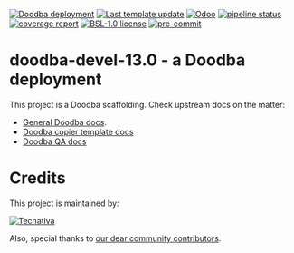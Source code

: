 [![Doodba deployment](https://img.shields.io/badge/deployment-doodba-informational)](https://github.com/Tecnativa/doodba)
[![Last template update](https://img.shields.io/badge/last%20template%20update-v2.2.1-informational)](https://github.com/Tecnativa/doodba-copier-template/tree/v2.2.1)
[![Odoo](https://img.shields.io/badge/odoo-v13.0-a3478a)](https://github.com/odoo/odoo/tree/13.0)
[![pipeline status](https://gitlab.com/example/doodba-devel-13.0/badges/13.0/pipeline.svg)](https://gitlab.com/example/doodba-devel-13.0/commits/13.0)
[![coverage report](https://gitlab.com/example/doodba-devel-13.0/badges/13.0/coverage.svg)](https://gitlab.com/example/doodba-devel-13.0/commits/13.0)
[![BSL-1.0 license](https://img.shields.io/badge/license-BSL--1.0-success})](LICENSE)
[![pre-commit](https://img.shields.io/badge/pre--commit-enabled-brightgreen?logo=pre-commit&logoColor=white)](https://pre-commit.com/)

# doodba-devel-13.0 - a Doodba deployment

This project is a Doodba scaffolding. Check upstream docs on the matter:

- [General Doodba docs](https://github.com/Tecnativa/doodba).
- [Doodba copier template docs](https://github.com/Tecnativa/doodba-copier-template)
- [Doodba QA docs](https://github.com/Tecnativa/doodba-qa)

# Credits

This project is maintained by:

[![Tecnativa](https://www.tecnativa.com/r/H3p)](https://www.tecnativa.com/r/bb4)

Also, special thanks to
[our dear community contributors](https://github.com/Tecnativa/doodba-copier-template/graphs/contributors).
